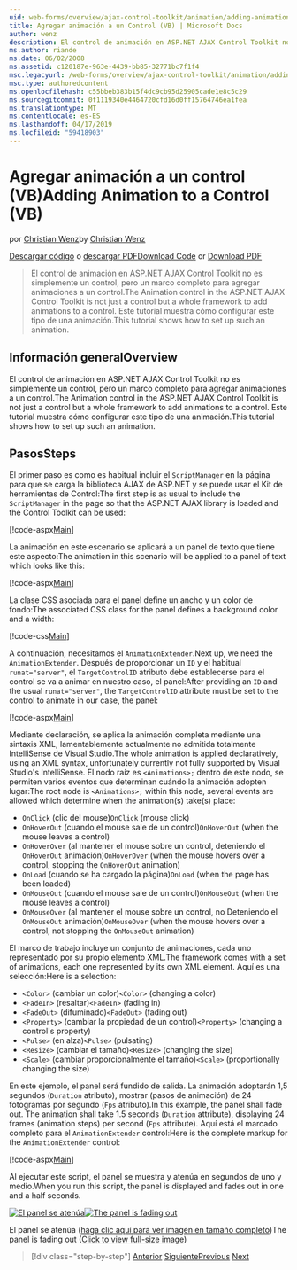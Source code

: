 ```yaml
---
uid: web-forms/overview/ajax-control-toolkit/animation/adding-animation-to-a-control-vb
title: Agregar animación a un Control (VB) | Microsoft Docs
author: wenz
description: El control de animación en ASP.NET AJAX Control Toolkit no es simplemente un control, pero un marco completo para agregar animaciones a un control. Este tutorial se muestra cómo...
ms.author: riande
ms.date: 06/02/2008
ms.assetid: c120187e-963e-4439-bb85-32771bc7f1f4
msc.legacyurl: /web-forms/overview/ajax-control-toolkit/animation/adding-animation-to-a-control-vb
msc.type: authoredcontent
ms.openlocfilehash: c55bbeb383b15f4dc9cb95d25905cade1e8c5c29
ms.sourcegitcommit: 0f1119340e4464720cfd16d0ff15764746ea1fea
ms.translationtype: MT
ms.contentlocale: es-ES
ms.lasthandoff: 04/17/2019
ms.locfileid: "59418903"
---
```

# <a name="adding-animation-to-a-control-vb"></a><span data-ttu-id="236bf-104">Agregar animación a un control (VB)</span><span class="sxs-lookup"><span data-stu-id="236bf-104">Adding Animation to a Control (VB)</span></span>

<span data-ttu-id="236bf-105">por [Christian Wenz](https://github.com/wenz)</span><span class="sxs-lookup"><span data-stu-id="236bf-105">by [Christian Wenz](https://github.com/wenz)</span></span>

<span data-ttu-id="236bf-106">[Descargar código](http://download.microsoft.com/download/f/9/a/f9a26acd-8df4-4484-8a18-199e4598f411/Animation1.vb.zip) o [descargar PDF](http://download.microsoft.com/download/6/7/1/6718d452-ff89-4d3f-a90e-c74ec2d636a3/animation1VB.pdf)</span><span class="sxs-lookup"><span data-stu-id="236bf-106">[Download Code](http://download.microsoft.com/download/f/9/a/f9a26acd-8df4-4484-8a18-199e4598f411/Animation1.vb.zip) or [Download PDF](http://download.microsoft.com/download/6/7/1/6718d452-ff89-4d3f-a90e-c74ec2d636a3/animation1VB.pdf)</span></span>

> <span data-ttu-id="236bf-107">El control de animación en ASP.NET AJAX Control Toolkit no es simplemente un control, pero un marco completo para agregar animaciones a un control.</span><span class="sxs-lookup"><span data-stu-id="236bf-107">The Animation control in the ASP.NET AJAX Control Toolkit is not just a control but a whole framework to add animations to a control.</span></span> <span data-ttu-id="236bf-108">Este tutorial muestra cómo configurar este tipo de una animación.</span><span class="sxs-lookup"><span data-stu-id="236bf-108">This tutorial shows how to set up such an animation.</span></span>


## <a name="overview"></a><span data-ttu-id="236bf-109">Información general</span><span class="sxs-lookup"><span data-stu-id="236bf-109">Overview</span></span>

<span data-ttu-id="236bf-110">El control de animación en ASP.NET AJAX Control Toolkit no es simplemente un control, pero un marco completo para agregar animaciones a un control.</span><span class="sxs-lookup"><span data-stu-id="236bf-110">The Animation control in the ASP.NET AJAX Control Toolkit is not just a control but a whole framework to add animations to a control.</span></span> <span data-ttu-id="236bf-111">Este tutorial muestra cómo configurar este tipo de una animación.</span><span class="sxs-lookup"><span data-stu-id="236bf-111">This tutorial shows how to set up such an animation.</span></span>

## <a name="steps"></a><span data-ttu-id="236bf-112">Pasos</span><span class="sxs-lookup"><span data-stu-id="236bf-112">Steps</span></span>

<span data-ttu-id="236bf-113">El primer paso es como es habitual incluir el `ScriptManager` en la página para que se carga la biblioteca AJAX de ASP.NET y se puede usar el Kit de herramientas de Control:</span><span class="sxs-lookup"><span data-stu-id="236bf-113">The first step is as usual to include the `ScriptManager` in the page so that the ASP.NET AJAX library is loaded and the Control Toolkit can be used:</span></span>

[!code-aspx[Main](adding-animation-to-a-control-vb/samples/sample1.aspx)]

<span data-ttu-id="236bf-114">La animación en este escenario se aplicará a un panel de texto que tiene este aspecto:</span><span class="sxs-lookup"><span data-stu-id="236bf-114">The animation in this scenario will be applied to a panel of text which looks like this:</span></span>

[!code-aspx[Main](adding-animation-to-a-control-vb/samples/sample2.aspx)]

<span data-ttu-id="236bf-115">La clase CSS asociada para el panel define un ancho y un color de fondo:</span><span class="sxs-lookup"><span data-stu-id="236bf-115">The associated CSS class for the panel defines a background color and a width:</span></span>

[!code-css[Main](adding-animation-to-a-control-vb/samples/sample3.css)]

<span data-ttu-id="236bf-116">A continuación, necesitamos el `AnimationExtender`.</span><span class="sxs-lookup"><span data-stu-id="236bf-116">Next up, we need the `AnimationExtender`.</span></span> <span data-ttu-id="236bf-117">Después de proporcionar un `ID` y el habitual `runat="server"`, el `TargetControlID` atributo debe establecerse para el control se va a animar en nuestro caso, el panel:</span><span class="sxs-lookup"><span data-stu-id="236bf-117">After providing an `ID` and the usual `runat="server"`, the `TargetControlID` attribute must be set to the control to animate in our case, the panel:</span></span>

[!code-aspx[Main](adding-animation-to-a-control-vb/samples/sample4.aspx)]

<span data-ttu-id="236bf-118">Mediante declaración, se aplica la animación completa mediante una sintaxis XML, lamentablemente actualmente no admitida totalmente IntelliSense de Visual Studio.</span><span class="sxs-lookup"><span data-stu-id="236bf-118">The whole animation is applied declaratively, using an XML syntax, unfortunately currently not fully supported by Visual Studio's IntelliSense.</span></span> <span data-ttu-id="236bf-119">El nodo raíz es `<Animations>;` dentro de este nodo, se permiten varios eventos que determinan cuándo la animación adopten lugar:</span><span class="sxs-lookup"><span data-stu-id="236bf-119">The root node is `<Animations>;` within this node, several events are allowed which determine when the animation(s) take(s) place:</span></span>

- <span data-ttu-id="236bf-120">`OnClick` (clic del mouse)</span><span class="sxs-lookup"><span data-stu-id="236bf-120">`OnClick` (mouse click)</span></span>
- <span data-ttu-id="236bf-121">`OnHoverOut` (cuando el mouse sale de un control)</span><span class="sxs-lookup"><span data-stu-id="236bf-121">`OnHoverOut` (when the mouse leaves a control)</span></span>
- <span data-ttu-id="236bf-122">`OnHoverOver` (al mantener el mouse sobre un control, deteniendo el `OnHoverOut` animación)</span><span class="sxs-lookup"><span data-stu-id="236bf-122">`OnHoverOver` (when the mouse hovers over a control, stopping the `OnHoverOut` animation)</span></span>
- <span data-ttu-id="236bf-123">`OnLoad` (cuando se ha cargado la página)</span><span class="sxs-lookup"><span data-stu-id="236bf-123">`OnLoad` (when the page has been loaded)</span></span>
- <span data-ttu-id="236bf-124">`OnMouseOut` (cuando el mouse sale de un control)</span><span class="sxs-lookup"><span data-stu-id="236bf-124">`OnMouseOut` (when the mouse leaves a control)</span></span>
- <span data-ttu-id="236bf-125">`OnMouseOver` (al mantener el mouse sobre un control, no Deteniendo el `OnMouseOut` animación)</span><span class="sxs-lookup"><span data-stu-id="236bf-125">`OnMouseOver` (when the mouse hovers over a control, not stopping the `OnMouseOut` animation)</span></span>

<span data-ttu-id="236bf-126">El marco de trabajo incluye un conjunto de animaciones, cada uno representado por su propio elemento XML.</span><span class="sxs-lookup"><span data-stu-id="236bf-126">The framework comes with a set of animations, each one represented by its own XML element.</span></span> <span data-ttu-id="236bf-127">Aquí es una selección:</span><span class="sxs-lookup"><span data-stu-id="236bf-127">Here is a selection:</span></span>

- <span data-ttu-id="236bf-128">`<Color>` (cambiar un color)</span><span class="sxs-lookup"><span data-stu-id="236bf-128">`<Color>` (changing a color)</span></span>
- <span data-ttu-id="236bf-129">`<FadeIn>` (resaltar)</span><span class="sxs-lookup"><span data-stu-id="236bf-129">`<FadeIn>` (fading in)</span></span>
- <span data-ttu-id="236bf-130">`<FadeOut>` (difuminado)</span><span class="sxs-lookup"><span data-stu-id="236bf-130">`<FadeOut>` (fading out)</span></span>
- <span data-ttu-id="236bf-131">`<Property>` (cambiar la propiedad de un control)</span><span class="sxs-lookup"><span data-stu-id="236bf-131">`<Property>` (changing a control's property)</span></span>
- <span data-ttu-id="236bf-132">`<Pulse>` (en alza)</span><span class="sxs-lookup"><span data-stu-id="236bf-132">`<Pulse>` (pulsating)</span></span>
- <span data-ttu-id="236bf-133">`<Resize>` (cambiar el tamaño)</span><span class="sxs-lookup"><span data-stu-id="236bf-133">`<Resize>` (changing the size)</span></span>
- <span data-ttu-id="236bf-134">`<Scale>` (cambiar proporcionalmente el tamaño)</span><span class="sxs-lookup"><span data-stu-id="236bf-134">`<Scale>` (proportionally changing the size)</span></span>

<span data-ttu-id="236bf-135">En este ejemplo, el panel será fundido de salida. La animación adoptarán 1,5 segundos (`Duration` atributo), mostrar (pasos de animación) de 24 fotogramas por segundo (`Fps` atributo).</span><span class="sxs-lookup"><span data-stu-id="236bf-135">In this example, the panel shall fade out. The animation shall take 1.5 seconds (`Duration` attribute), displaying 24 frames (animation steps) per second (`Fps` attribute).</span></span> <span data-ttu-id="236bf-136">Aquí está el marcado completo para el `AnimationExtender` control:</span><span class="sxs-lookup"><span data-stu-id="236bf-136">Here is the complete markup for the `AnimationExtender` control:</span></span>

[!code-aspx[Main](adding-animation-to-a-control-vb/samples/sample5.aspx)]

<span data-ttu-id="236bf-137">Al ejecutar este script, el panel se muestra y atenúa en segundos de uno y medio.</span><span class="sxs-lookup"><span data-stu-id="236bf-137">When you run this script, the panel is displayed and fades out in one and a half seconds.</span></span>


<span data-ttu-id="236bf-138">[![El panel se atenúa](adding-animation-to-a-control-vb/_static/image2.png)](adding-animation-to-a-control-vb/_static/image1.png)</span><span class="sxs-lookup"><span data-stu-id="236bf-138">[![The panel is fading out](adding-animation-to-a-control-vb/_static/image2.png)](adding-animation-to-a-control-vb/_static/image1.png)</span></span>

<span data-ttu-id="236bf-139">El panel se atenúa ([haga clic aquí para ver imagen en tamaño completo](adding-animation-to-a-control-vb/_static/image3.png))</span><span class="sxs-lookup"><span data-stu-id="236bf-139">The panel is fading out ([Click to view full-size image](adding-animation-to-a-control-vb/_static/image3.png))</span></span>

> [!div class="step-by-step"]
> <span data-ttu-id="236bf-140">[Anterior](dynamically-controlling-updatepanel-animations-cs.md)
> [Siguiente](executing-several-animations-at-the-same-time-vb.md)</span><span class="sxs-lookup"><span data-stu-id="236bf-140">[Previous](dynamically-controlling-updatepanel-animations-cs.md)
[Next](executing-several-animations-at-the-same-time-vb.md)</span></span>
